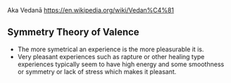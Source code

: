 Aka Vedanā
https://en.wikipedia.org/wiki/Vedan%C4%81


## Symmetry Theory of Valence
- The more symetrical an experience is the more pleasurable it is.
- Very pleasant experiences such as rapture or other healing type experiences typically seem to have high energy and some smoothness or symmetry or lack of stress which makes it pleasant.
